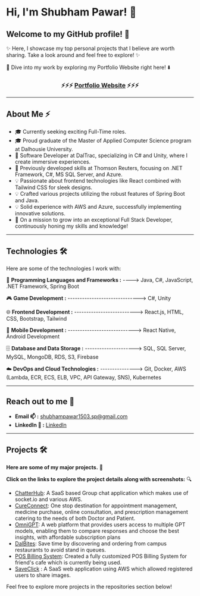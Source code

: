 # Hi, I'm Shubham Pawar! 👋

## Welcome to my GitHub profile! 🚀 
✨ Here, I showcase my top personal projects that I believe are worth sharing. Take a look around and feel free to explore! ✨ 

🌟 Dive into my work by exploring my Portfolio Website right here! ⬇️

<div align="center">

### **⚡⚡⚡ [Portfolio Website](https://shubhampawarportfolio.netlify.app/) ⚡⚡⚡**

</div>



---

## About Me ⚡

- 🎓 Currently seeking exciting Full-Time roles.
- 🎓 Proud graduate of the Master of Applied Computer Science program at Dalhousie University.
- 💼 Software Developer at DalTrac, specializing in C# and Unity, where I create immersive experiences.
- 💼 Previously developed skills at Thomson Reuters, focusing on .NET Framework, C#, MS SQL Server, and Azure.
- 💡 Passionate about frontend technologies like React combined with Tailwind CSS for sleek designs.
- 💡 Crafted various projects utilizing the robust features of Spring Boot and Java.
- 💡 Solid experience with AWS and Azure, successfully implementing innovative solutions.
- 🌱 On a mission to grow into an exceptional Full Stack Developer, continuously honing my skills and knowledge!

---

## Technologies 🛠️
Here are some of the technologies I work with:

🚀 **Programming Languages and Frameworks :** ----> Java, C#, JavaScript, .NET Framework, Spring Boot

🎮 **Game Development :**  ------------------------------> C#, Unity

🌐 **Frontend Development :** --------------------------> React.js, HTML, CSS, Bootstrap, Tailwind

📱 **Mobile Development :** ----------------------------> React Native, Android Development

🗄️ **Database and Data Storage :** ---------------------> SQL, SQL Server, MySQL, MongoDB, RDS, S3, Firebase

☁️ **DevOps and Cloud Technologies :** ---------------> Git, Docker, AWS (Lambda, ECR, ECS, ELB, VPC, API Gateway, SNS), Kubernetes


---

## Reach out to me 📝
-  **Email 📫 :** shubhampawar1503.sp@gmail.com
-  **LinkedIn 💼 :** [LinkedIn](https://www.linkedin.com/in/shubham-pawar-2556001b5/)

---

## Projects 🛠️

 **Here are some of my major projects.** 🚀 
 
 **Click on the links to explore the project details along with screenshots:** 🔍

- [ChatterHub](https://github.com/shubham-1503/ChatterHub): A SaaS based Group chat application which makes use of socket.io and various AWS.
- [CureConnect](https://github.com/shubham-1503/CureConnect): One stop destination for appointment management, medicine purchase, online consultation, and prescription management catering to the needs of both Doctor and Patient.
- [OmniGPT](https://github.com/shubham-1503/OmniGPT): A web platform that provides users access to multiple GPT models, enabling them to compare responses and choose the best insights, with affordable subscription plans
- [DalBites](https://github.com/shubham-1503/Dalbites/tree/main): Save time by discovering and ordering from campus restaurants to avoid stand in queues.
- [POS Billing System](https://github.com/shubham-1503/Backyard-Snooker-Cafe): Created a fully customized POS Billing System for friend's cafe which is currently being used.
- [SaveClick](https://github.com/shubham-1503/SaveClick) : A SaaS web application using AWS which allowed registered users to share images.

Feel free to explore more projects in the repositories section below! 
